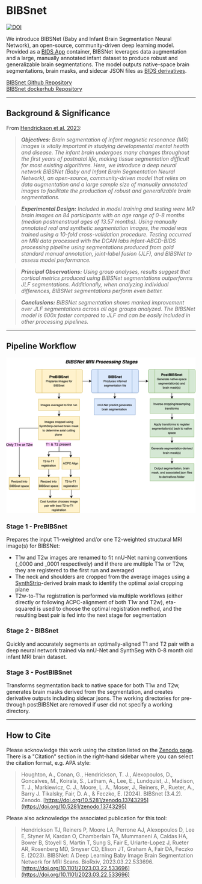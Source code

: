 # BIBSnet

[![DOI](https://zenodo.org/badge/DOI/10.5281/zenodo.13743295.svg)](https://doi.org/10.5281/zenodo.13743295)

We introduce BIBSNet (Baby and Infant Brain Segmentation Neural Network), an open-source, community-driven deep learning model. Provided as a [BIDS App](https://bids-apps.neuroimaging.io/about/) container, BIBSNet leverages data augmentation and a large, manually annotated infant dataset to produce robust and generalizable brain segmentations. The model outputs native-space brain segmentations, brain masks, and sidecar JSON files as [BIDS derivatives](https://bids-specification.readthedocs.io/en/stable/derivatives/introduction.html).

[BIBSnet Github Repository](https://github.com/DCAN-Labs/BIBSnet)<br>
[BIBSnet dockerhub Repository](https://hub.docker.com/repository/docker/dcanumn/bibsnet/)

-------------------

## Background & Significance

From [Hendrickson et al. 2023](https://doi.org/10.1101/2023.03.22.533696):


>***Objectives:*** *Brain segmentation of infant magnetic resonance (MR) images is vitally important in studying developmental mental health and disease. The infant brain undergoes many changes throughout the first years of postnatal life, making tissue segmentation difficult for most existing algorithms. Here, we introduce a deep neural network BIBSNet (Baby and Infant Brain Segmentation Neural Network), an open-source, community-driven model that relies on data augmentation and a large sample size of manually annotated images to facilitate the production of robust and generalizable brain segmentations.*

>***Experimental Design:*** *Included in model training and testing were MR brain images on 84 participants with an age range of 0-8 months (median postmenstrual ages of 13.57 months). Using manually annotated real and synthetic segmentation images, the model was trained using a 10-fold cross-validation procedure. Testing occurred on MRI data processed with the DCAN labs infant-ABCD-BIDS processing pipeline using segmentations produced from gold standard manual annotation, joint-label fusion (JLF), and BIBSNet to assess model performance.*

>***Principal Observations:*** *Using group analyses, results suggest that cortical metrics produced using BIBSNet segmentations outperforms JLF segmentations. Additionally, when analyzing individual differences, BIBSNet segmentations perform even better.*

>***Conclusions:*** *BIBSNet segmentation shows marked improvement over JLF segmentations across all age groups analyzed. The BIBSNet model is 600x faster compared to JLF and can be easily included in other processing pipelines.*

-------------------

## Pipeline Workflow
![BIBSnet - Stages for MRI Processing](BIBSNetWorkflowDiagram.drawio.png)

### Stage 1 - PreBIBSnet 

Prepares the input T1-weighted and/or one T2-weighted structural MRI image(s) for BIBSNet:      

* T1w and T2w images are renamed to fit nnU-Net naming conventions (_0000 and _0001 respectively) and if there are multiple T1w or T2w, they are registered to the first run and averaged
* The neck and shoulders are cropped from the average images using a [SynthStrip](https://surfer.nmr.mgh.harvard.edu/docs/synthstrip/)-derived brain mask to identify the optimal axial cropping plane
* T2w-to-T1w registration is performed via multiple workflows (either directly or following ACPC-alignment of both T1w and T2w), eta-squared is used to choose the optimal registration method, and the resulting best pair is fed into the next stage for segmentation

### Stage 2 - BIBSnet
Quickly and accurately segments an optimally-aligned T1 and T2 pair with a deep neural network trained via nnU-Net and SynthSeg with 0-8 month old infant MRI brain dataset.

### Stage 3 - PostBIBSnet
Transforms segmentation back to native space for both T1w and T2w, generates brain masks derived from the segmentation, and creates derivative outputs including sidecar jsons. The working directories for pre- through postBIBSNet are removed if user did not specify a working directory.

-------------------

## How to Cite
Please acknowledge this work using the citation listed on the [Zenodo page](https://zenodo.org/records/13743295). There is a "Citation" section in the right-hand sidebar where you can select the citation format, e.g. APA style:
> Houghton, A., Conan, G., Hendrickson, T. J., Alexopoulos, D., Goncalves, M., Koirala, S., Latham, A., Lee, E., Lundquist, J., Madison, T. J., Markiewicz, C. J., Moore, L. A., Moser, J., Reiners, P., Rueter, A., Barry J. Tikalsky, Fair, D. A., & Feczko, E. (2024). BIBSnet (3.4.2). Zenodo. [https://doi.org/10.5281/zenodo.13743295](https://doi.org/10.5281/zenodo.13743295)

Please also acknowledge the associated publication for this tool:

>Hendrickson TJ, Reiners P, Moore LA, Perrone AJ, Alexopoulos D, Lee E, Styner M, Kardan O, Chamberlain TA, Mummaneni A, Caldas HA, Bower B, Stoyell S, Martin T, Sung S, Fair E, Uriarte-Lopez J, Rueter AR, Rosenberg MD, Smyser CD, Elison JT, Graham A, Fair DA, Feczko E. (2023). BIBSNet: A Deep Learning Baby Image Brain Segmentation Network for MRI Scans. BioRxiv, 2023.03.22.533696. [https://doi.org/10.1101/2023.03.22.533696](https://doi.org/10.1101/2023.03.22.533696)